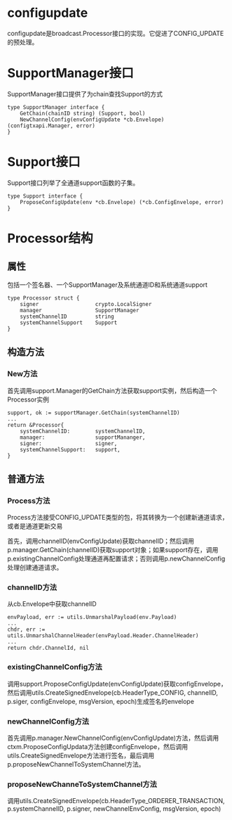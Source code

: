 configupdate
===

configupdate是broadcast.Processor接口的实现。它促进了CONFIG_UPDATE的预处理。

# SupportManager接口

SupportManager接口提供了为chain查找Support的方式

```golang
type SupportManager interface {
	GetChain(chainID string) (Support, bool)
	NewChannelConfig(envConfigUpdate *cb.Envelope) (configtxapi.Manager, error)
}
```

# Support接口

Support接口列举了全通道support函数的子集。

```golang
type Support interface {
	ProposeConfigUpdate(env *cb.Envelope) (*cb.ConfigEnvelope, error)
}
```

# Processor结构

## 属性

包括一个签名器、一个SupportManager及系统通道ID和系统通道support

```golang
type Processor struct {
	signer 					crypto.LocalSigner
	manager 				SupportManager
	systemChannelID			string
	systemChannelSupport 	Support
}
```

## 构造方法

### New方法

首先调用support.Manager的GetChain方法获取support实例，然后构造一个Processor实例

```golang
support, ok := supportManager.GetChain(systemChannelID)
...
return &Processor{
	systemChannelID: 		systemChannelID,
	manager: 				supportMananger,
	signer: 				signer,
	systemChannelSupport:	support,
}
```

## 普通方法

### Process方法

Process方法接受CONFIG_UPDATE类型的包，将其转换为一个创建新通道请求，或者是通道更新交易

首先，调用channelID(envConfigUpdate)获取channelID；然后调用p.manager.GetChain(channelID)获取support对象；如果support存在，调用p.existingChannelConfig处理通道再配置请求；否则调用p.newChannelConfig处理创建通道请求。

### channelID方法

从cb.Envelope中获取channelID 

```golang
envPayload, err := utils.UnmarshalPayload(env.Payload)
...
chdr, err := utils.UnmarshalChannelHeader(envPayload.Header.ChannelHeader)
...
return chdr.ChannelId, nil
```

### existingChannelConfig方法

调用support.ProposeConfigUpdate(envConfigUpdate)获取configEnvelope，然后调用utils.CreateSignedEnvelope(cb.HeaderType_CONFIG, channelID, p.siger, configEnvelope, msgVersion, epoch)生成签名的envelope

### newChannelConfig方法

首先调用p.manager.NewChannelConfig(envConfigUpdate)方法，然后调用ctxm.ProposeConfigUpdata方法创建configEnvelope，然后调用utils.CreateSignedEnvelope方法进行签名，最后调用p.proposeNewChannelToSystemChannel方法。

### proposeNewChanneToSystemChannel方法

调用utils.CreateSignedEnvelope(cb.HeaderType_ORDERER_TRANSACTION, p.systemChannelID, p.signer, newChannelEnvConfig, msgVersion, epoch)